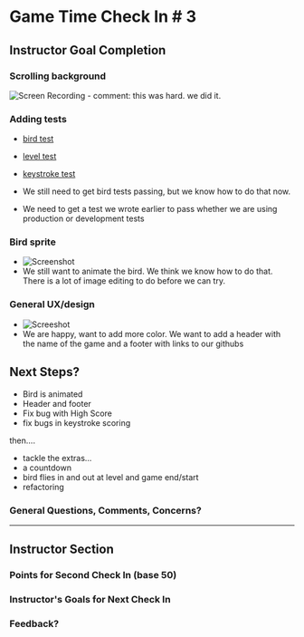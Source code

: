 # Game Time Check In # 3

## Instructor Goal Completion

### Scrolling background

  ![Screen Recording](http://recordit.co/bs9zvzMbl5)
	- comment: this was hard. we did it.

### Adding tests

- [bird test](https://github.com/jeneve/typrr-burn/blob/master/test/bird-test.js)
- [level test](https://github.com/jeneve/typrr-burn/blob/master/test/level-test.js)
- [keystroke test](https://github.com/jeneve/typrr-burn/blob/master/test/keystroke-test.js)

- We still need to get bird tests passing, but we know how to do that now.
- We need to get a test we wrote earlier to pass whether we are using production or development tests
### Bird sprite

- ![Screenshot](https://s3-us-west-2.amazonaws.com/turingconnect/Screen+Shot+2016-07-12+at+1.36.04+PM.png)
- We still want to animate the bird. We think we know how to do that. There is a lot of image editing to do before we can try.

### General UX/design

- ![Screeshot](https://s3-us-west-2.amazonaws.com/turingconnect/Screen+Shot+2016-07-12+at+1.35.56+PM.png)
- We are happy, want to add more color. We want to add a header with the name of the game and a footer with links to our githubs

## Next Steps?

- Bird is animated
- Header and footer
- Fix bug with High Score
- fix bugs in keystroke scoring

then....

- tackle the extras...
- a countdown
- bird flies in and out at level and game end/start
- refactoring

### General Questions, Comments, Concerns?

-----

## Instructor Section

### Points for Second Check In (base 50)

### Instructor's Goals for Next Check In

### Feedback?
